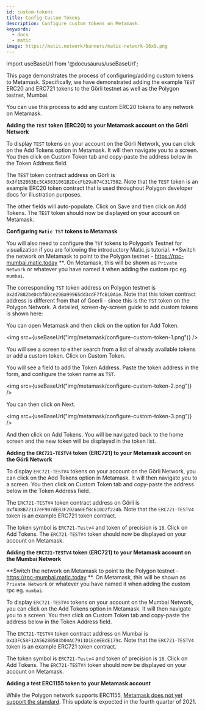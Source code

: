 ```yaml
---
id: custom-tokens
title: Config Custom Tokens
description: Configure custom tokens on Metamask.
keywords:
  - docs
  - matic
image: https://matic.network/banners/matic-network-16x9.png
---
```


import useBaseUrl from '@docusaurus/useBaseUrl';

This page demonstrates the process of configuring/adding custom tokens to Metamask. Specifically, we have demonstrated adding the example `TEST` ERC20 and ERC721 tokens to the Görli testnet as well as the Polygon testnet, Mumbai.

You can use this process to add any custom ERC20 tokens to any network on Metamask.

**Adding the `TEST` token (ERC20) to your Metamask account on the Görli Network**

To display `TEST` tokens on your account on the Görli Network, you can click on the Add Tokens option in Metamask. It will then navigate you to a screen. You then click on Custom Token tab and copy-paste the address below in the Token Address field.

The `TEST` token contract address on Görli is `0x3f152B63Ec5CA5831061B2DccFb29a874C317502`. Note that the `TEST` token is an example ERC20 token contract that is used throughout Polygon developer docs for illustration purposes.

The other fields will auto-populate. Click on Save and then click on Add Tokens. The `TEST` token should now be displayed on your account on Metamask.

**Configuring `Matic TST` tokens to Metamask**

You will also need to configure the `TST` tokens to Polygon’s Testnet for visualization if you are following the introductory Matic.js tutorial. **Switch the network on Metamask to point to the Polygon testnet - https://rpc-mumbai.matic.today **. On Metamask, this will be shown as `Private Network` or whatever you have named it when adding the custom rpc eg. `mumbai`.

The corresponding `TST` token address on Polygon testnet is `0x2d7882beDcbfDDce29Ba99965dd3cdF7fcB10A1e`. Note that this token contract address is different from that of Goerli - since this is the `TST` token on the Polygon Network. A detailed, screen-by-screen guide to add custom tokens is shown here:

You can open Metamask and then click on the option for Add Token.

<img src={useBaseUrl("img/metamask/configure-custom-token-1.png")} />

You will see a screen to either search from a list of already available tokens or add a custom token. Click on Custom Token.

You will see a field to add the Token Address. Paste the token address in the form, and configure the token name as `TST`.

<img src={useBaseUrl("img/metamask/configure-custom-token-2.png")} />

You can then click on Next.

<img src={useBaseUrl("img/metamask/configure-custom-token-3.png")} />

And then click on Add Tokens. You will be navigated back to the home screen and the new token will be displayed in the token list.

**Adding the `ERC721-TESTV4` token (ERC721) to your Metamask account on the Görli Network**

To display `ERC721-TESTV4` tokens on your account on the Görli Network, you can click on the Add Tokens option in Metamask. It will then navigate you to a screen. You then click on Custom Token tab and copy-paste the address below in the Token Address field.

The `ERC721-TESTV4` token contract address on Görli is `0xfA08B72137eF907dEB3F202a60EfBc610D2f224b`. Note that the `ERC721-TESTV4` token is an example ERC721 token contract.

The token symbol is `ERC721-Testv4` and token of precision is `18`. Click on Add Tokens. The `ERC721-TESTV4` token should now be displayed on your account on Metamask.

**Adding the `ERC721-TESTV4` token (ERC721) to your Metamask account on the Mumbai Network**

**Switch the network on Metamask to point to the Polygon testnet - https://rpc-mumbai.matic.today **. On Metamask, this will be shown as `Private Network` or whatever you have named it when adding the custom rpc eg. `mumbai`.

To display `ERC721-TESTV4` tokens on your account on the Mumbai Network, you can click on the Add Tokens option in Metamask. It will then navigate you to a screen. You then click on Custom Token tab and copy-paste the address below in the Token Address field.

The `ERC721-TESTV4` token contract address on Mumbai is `0x33FC58F12A56280503b04AC7911D1EceEBcE179c`. Note that the `ERC721-TESTV4` token is an example ERC721 token contract.

The token symbol is `ERC721-Testv4` and token of precision is `18`. Click on Add Tokens. The `ERC721-TESTV4` token should now be displayed on your account on Metamask.

**Adding a test ERC1155 token to your Metamask account**

While the Polygon network supports ERC1155, [Metamask does not yet support the standard](https://metamask.zendesk.com/hc/en-us/articles/360058488651-Does-MetaMask-support-ERC-1155-). This update is expected in the fourth quarter of 2021.
